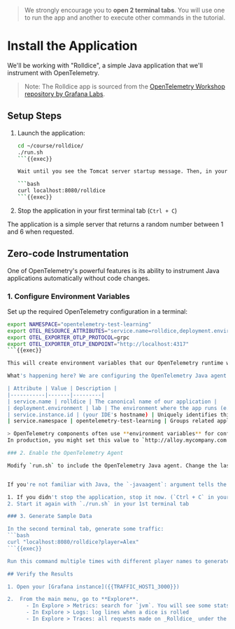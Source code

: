 > We strongly encourage you to **open 2 terminal tabs**. You will use one to run the app and another to execute other commands in the tutorial.

# Install the Application

We'll be working with "Rolldice", a simple Java application that we'll instrument with OpenTelemetry.

> Note: The Rolldice app is sourced from the [OpenTelemetry Workshop repository by Grafana Labs](https://github.com/grafana/opentelemetry-workshop).

## Setup Steps

1. Launch the application:
   ```bash
   cd ~/course/rolldice/
   ./run.sh
   ```{{exec}}

   Wait until you see the Tomcat server startup message. Then, in your second terminal tab, test the application:

   ```bash
   curl localhost:8080/rolldice
   ```{{exec}}

2. Stop the application in your first terminal tab (`Ctrl + C`)

The application is a simple server that returns a random number between 1 and 6 when requested.

## Zero-code Instrumentation

One of OpenTelemetry's powerful features is its ability to instrument Java applications automatically without code changes.

### 1. Configure Environment Variables

Set up the required OpenTelemetry configuration in a terminal:

```bash
export NAMESPACE="opentelemetry-test-learning"
export OTEL_RESOURCE_ATTRIBUTES="service.name=rolldice,deployment.environment=lab,service.namespace=${NAMESPACE},service.version=0.0.1,service.instance.id=${HOSTNAME}:8080"
export OTEL_EXPORTER_OTLP_PROTOCOL=grpc
export OTEL_EXPORTER_OTLP_ENDPOINT="http://localhost:4317"
```{{exec}}

This will create environment variables that our OpenTelemetry runtime will read and reuse.

What's happening here? We are configuring the OpenTelemetry Java agent to attach these OpenTelemetry _resource attributes_ to our signals:

| Attribute | Value | Description |
|-----------|-------|---------|
| service.name | rolldice | The canonical name of our application |
| deployment.environment | lab | The environment where the app runs (e.g., "production", "test", "development") |
| service.instance.id | (your IDE's hostname) | Uniquely identifies this instance, useful for multi-instance deployments |
| service.namespace | opentelemetry-test-learning | Groups related applications in the same environment |

> OpenTelemetry components often use **environment variables** for configuration. The default value for  `OTEL_EXPORTER_OTLP_ENDPOINT` assumes that you want to send telemetry to an OpenTelemetry collector on `localhost`. We could omit this environment variable entirely, but we're including it explicitly here, to make it clear what's happening. 
In production, you might set this value to `http://alloy.mycompany.com:4317`, or wherever your Alloy instance is located.

### 2. Enable the OpenTelemetry Agent

Modify `run.sh` to include the OpenTelemetry Java agent. Change the last line to: `java -javaagent:opentelemetry-javaagent.jar -jar ./target/rolldice-0.0.1-SNAPSHOT.jar`


If you're not familiar with Java, the `-javaagent`: argument tells the Java process to attach an agent when the program starts. Agents are other Java programs which can interact and inspect the program that's running.

1. If you didn't stop the application, stop it now. (`Ctrl + C` in your terminal tab running the app)
2. Start it again with `./run.sh` in your 1st terminal tab

### 3. Generate Sample Data

In the second terminal tab, generate some traffic:
```bash
curl "localhost:8080/rolldice?player=Alex"
```{{exec}}

Run this command multiple times with different player names to generate varied trace data.

## Verify the Results

1. Open your [Grafana instance]({{TRAFFIC_HOST1_3000}})

2.  From the main menu, go to **Explore**.
      - In Explore > Metrics: search for `jvm`. You will see some stats about the runtime.
      - In Explore > Logs: log lines when a dice is rolled
      - In Explore > Traces: all requests made on _Rolldice_ under the Traces tab (and some stats if you give some time to Tempo to compute and store them)
